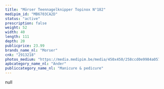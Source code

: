 ```yaml
---
title: "Mörser Teennagelknipper Topinox N°182"
medipim_id: "MB6703CA2D"
status: "active"
prescription: false
weight: 52
width: 40
length: 111
depth: 20
publicprice: 23.99
brands_name_nl: "Morser"
cnk: "2913218"
photos_medium: "https://media.medipim.be/media/450x450/258ccd0e9984a0573e176113e2bae12caa4f2f87.jpg"
apbcategory_name_nl: "Ander"
publiccategory_name_nl: "Manicure & pedicure"
---
```

null
